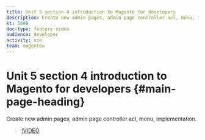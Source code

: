 ```yaml
---
title: Unit 5 section 4 introduction to Magento for developers
description: Create new admin pages, admin page controller acl, menu, implementation.
kt: 5698
doc-type: feature video
audience: developer
activity: use
team: magentou
---
```


# Unit 5 section 4 introduction to Magento for developers {#main-page-heading}

Create new admin pages, admin page controller acl, menu, implementation.

>[!VIDEO](https://video.tv.adobe.com/v/36200)